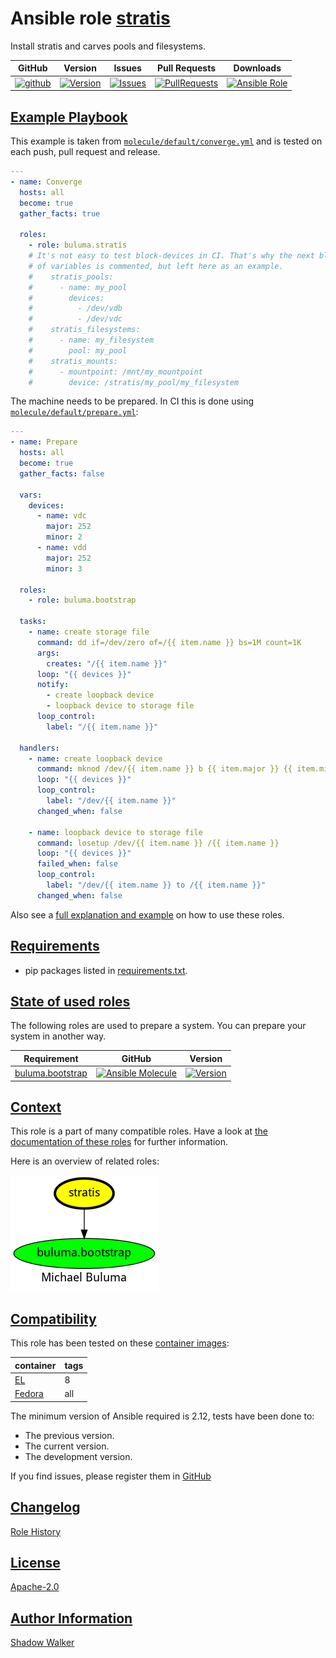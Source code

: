 # Ansible role [stratis](https://galaxy.ansible.com/ui/standalone/roles/buluma/stratis/documentation)

Install stratis and carves pools and filesystems.

|GitHub|Version|Issues|Pull Requests|Downloads|
|------|-------|------|-------------|---------|
|[![github](https://github.com/buluma/ansible-role-stratis/actions/workflows/molecule.yml/badge.svg)](https://github.com/buluma/ansible-role-stratis/actions/workflows/molecule.yml)|[![Version](https://img.shields.io/github/release/buluma/ansible-role-stratis.svg)](https://github.com/buluma/ansible-role-stratis/releases/)|[![Issues](https://img.shields.io/github/issues/buluma/ansible-role-stratis.svg)](https://github.com/buluma/ansible-role-stratis/issues/)|[![PullRequests](https://img.shields.io/github/issues-pr-closed-raw/buluma/ansible-role-stratis.svg)](https://github.com/buluma/ansible-role-stratis/pulls/)|[![Ansible Role](https://img.shields.io/ansible/role/d/buluma/stratis)](https://galaxy.ansible.com/ui/standalone/roles/buluma/stratis/documentation)|

## [Example Playbook](#example-playbook)

This example is taken from [`molecule/default/converge.yml`](https://github.com/buluma/ansible-role-stratis/blob/master/molecule/default/converge.yml) and is tested on each push, pull request and release.

```yaml
---
- name: Converge
  hosts: all
  become: true
  gather_facts: true

  roles:
    - role: buluma.stratis
    # It's not easy to test block-devices in CI. That's why the next block
    # of variables is commented, but left here as an example.
    #    stratis_pools:
    #      - name: my_pool
    #        devices:
    #          - /dev/vdb
    #          - /dev/vdc
    #    stratis_filesystems:
    #      - name: my_filesystem
    #        pool: my_pool
    #    stratis_mounts:
    #      - mountpoint: /mnt/my_mountpoint
    #        device: /stratis/my_pool/my_filesystem
```

The machine needs to be prepared. In CI this is done using [`molecule/default/prepare.yml`](https://github.com/buluma/ansible-role-stratis/blob/master/molecule/default/prepare.yml):

```yaml
---
- name: Prepare
  hosts: all
  become: true
  gather_facts: false

  vars:
    devices:
      - name: vdc
        major: 252
        minor: 2
      - name: vdd
        major: 252
        minor: 3

  roles:
    - role: buluma.bootstrap

  tasks:
    - name: create storage file
      command: dd if=/dev/zero of=/{{ item.name }} bs=1M count=1K
      args:
        creates: "/{{ item.name }}"
      loop: "{{ devices }}"
      notify:
        - create loopback device
        - loopback device to storage file
      loop_control:
        label: "/{{ item.name }}"

  handlers:
    - name: create loopback device
      command: mknod /dev/{{ item.name }} b {{ item.major }} {{ item.minor }}
      loop: "{{ devices }}"
      loop_control:
        label: "/dev/{{ item.name }}"
      changed_when: false

    - name: loopback device to storage file
      command: losetup /dev/{{ item.name }} /{{ item.name }}
      loop: "{{ devices }}"
      failed_when: false
      loop_control:
        label: "/dev/{{ item.name }} to /{{ item.name }}"
      changed_when: false
```

Also see a [full explanation and example](https://buluma.github.io/how-to-use-these-roles.html) on how to use these roles.


## [Requirements](#requirements)

- pip packages listed in [requirements.txt](https://github.com/buluma/ansible-role-stratis/blob/master/requirements.txt).

## [State of used roles](#state-of-used-roles)

The following roles are used to prepare a system. You can prepare your system in another way.

| Requirement | GitHub | Version |
|-------------|--------|--------|
|[buluma.bootstrap](https://galaxy.ansible.com/buluma/bootstrap)|[![Ansible Molecule](https://github.com/buluma/ansible-role-bootstrap/actions/workflows/molecule.yml/badge.svg)](https://github.com/buluma/ansible-role-bootstrap/actions/workflows/molecule.yml)|[![Version](https://img.shields.io/github/release/buluma/ansible-role-bootstrap.svg)](https://github.com/shadowwalker/ansible-role-bootstrap)|

## [Context](#context)

This role is a part of many compatible roles. Have a look at [the documentation of these roles](https://buluma.github.io/) for further information.

Here is an overview of related roles:

![dependencies](https://raw.githubusercontent.com/buluma/ansible-role-stratis/png/requirements.png "Dependencies")

## [Compatibility](#compatibility)

This role has been tested on these [container images](https://hub.docker.com/u/buluma):

|container|tags|
|---------|----|
|[EL](https://hub.docker.com/r/buluma/enterpriselinux)|8|
|[Fedora](https://hub.docker.com/r/buluma/fedora)|all|

The minimum version of Ansible required is 2.12, tests have been done to:

- The previous version.
- The current version.
- The development version.

If you find issues, please register them in [GitHub](https://github.com/buluma/ansible-role-stratis/issues)

## [Changelog](#changelog)

[Role History](https://github.com/buluma/ansible-role-stratis/blob/master/CHANGELOG.md)

## [License](#license)

[Apache-2.0](https://github.com/buluma/ansible-role-stratis/blob/master/LICENSE)

## [Author Information](#author-information)

[Shadow Walker](https://buluma.github.io/)
